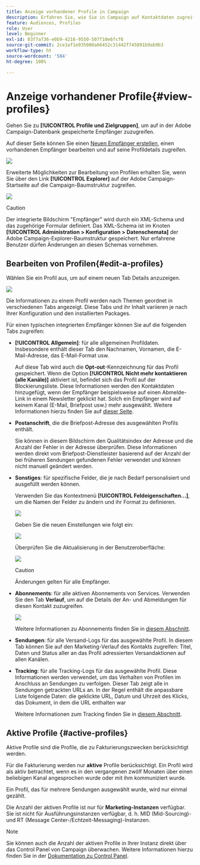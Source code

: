 ```yaml
---
title: Anzeige vorhandener Profile in Campaign
description: Erfahren Sie, wie Sie in Campaign auf Kontaktdaten zugreifen können.
feature: Audiences, Profiles
role: User
level: Beginner
exl-id: 03f7a736-e0b9-4216-9550-507f10e6fcf6
source-git-commit: 2ce1ef1e935080a66452c31442f745891b9ab9b3
workflow-type: ht
source-wordcount: '584'
ht-degree: 100%

---
```


# Anzeige vorhandener Profile{#view-profiles}

Gehen Sie zu **[!UICONTROL Profile und Zielgruppen]**, um auf in der Adobe Campaign-Datenbank gespeicherte Empfänger zuzugreifen.

Auf dieser Seite können Sie einen [Neuen Empfänger erstellen](create-profiles.md), einen vorhandenen Empfänger bearbeiten und auf seine Profildetails zugreifen.

![](assets/profiles-and-targets.png)

Erweiterte Möglichkeiten zur Bearbeitung von Profilen erhalten Sie, wenn Sie über den Link **[!UICONTROL Explorer]** auf der Adobe Campaign-Startseite auf die Campaign-Baumstruktur zugreifen.

![](assets/recipients-in-explorer.png)


>[!CAUTION]
>
>Der integrierte Bildschirm &quot;Empfänger&quot; wird durch ein XML-Schema und das zugehörige Formular definiert. Das XML-Schema ist im Knoten **[!UICONTROL Administration > Konfiguration > Datenschemata]** der Adobe Campaign-Explorer-Baumstruktur gespeichert. Nur erfahrene Benutzer dürfen Änderungen an diesen Schemas vornehmen.

## Bearbeiten von Profilen{#edit-a-profiles}

Wählen Sie ein Profil aus, um auf einem neuen Tab Details anzuzeigen.

![](assets/edit-a-profile.png)

Die Informationen zu einem Profil werden nach Themen geordnet in verschiedenen Tabs angezeigt. Diese Tabs und ihr Inhalt variieren je nach Ihrer Konfiguration und den installierten Packages.

Für einen typischen integrierten Empfänger können Sie auf die folgenden Tabs zugreifen:

* **[!UICONTROL Allgemein]**: für alle allgemeinen Profildaten. Insbesondere enthält dieser Tab den Nachnamen, Vornamen, die E-Mail-Adresse, das E-Mail-Format usw.

   Auf diese Tab wird auch die **Opt-out**-Kennzeichnung für das Profil gespeichert. Wenn die Option **[!UICONTROL Nicht mehr kontaktieren (alle Kanäle)]** aktiviert ist, befindet sich das Profil auf der Blockierungsliste. Diese Informationen werden den Kontaktdaten hinzugefügt, wenn der Empfänger beispielsweise auf einen Abmelde-Link in einem Newsletter geklickt hat. Solch ein Empfänger wird auf keinem Kanal (E-Mail, Briefpost usw.) mehr ausgewählt. Weitere Informationen hierzu finden Sie auf [dieser Seite](../send/quarantines.md).

* **Postanschrift**, die die Briefpost-Adresse des ausgewählten Profils enthält.

   Sie können in diesem Bildschirm den Qualitätsindex der Adresse und die Anzahl der Fehler in der Adresse überprüfen. Diese Informationen werden direkt vom Briefpost-Dienstleister basierend auf der Anzahl der bei früheren Sendungen gefundenen Fehler verwendet und können nicht manuell geändert werden.

* **Sonstiges**: für spezifische Felder, die je nach Bedarf personalisiert und ausgefüllt werden können.

   Verwenden Sie das Kontextmenü **[!UICONTROL Feldeigenschaften...]**, um die Namen der Felder zu ändern und ihr Format zu definieren.

   ![](assets/other-tab-field-properties.png)

   Geben Sie die neuen Einstellungen wie folgt ein:

   ![](assets/change-field-properties.png)

   Überprüfen Sie die Aktualisierung in der Benutzeroberfläche:

   ![](assets/other-tab-updated.png)


   >[!CAUTION]
   >Änderungen gelten für alle Empfänger.


* **Abonnements**: für alle aktiven Abonnements von Services. Verwenden Sie den Tab **Verlauf**, um auf die Details der An- und Abmeldungen für diesen Kontakt zuzugreifen.

   ![](assets/subscription-tab.png)

   Weitere Informationen zu Abonnements finden Sie in [diesem Abschnitt](../start/subscriptions.md).

* **Sendungen**: für alle Versand-Logs für das ausgewählte Profil. In diesem Tab können Sie auf den Marketing-Verlauf des Kontakts zugreifen: Titel, Daten und Status aller an das Profil adressierten Versandaktionen auf allen Kanälen.


* **Tracking**: für alle Tracking-Logs für das ausgewählte Profil. Diese Informationen werden verwendet, um das Verhalten von Profilen im Anschluss an Sendungen zu verfolgen. Dieser Tab zeigt alle in Sendungen getrackten URLs an. In der Regel enthält die anpassbare Liste folgende Daten: die geklickte URL, Datum und Uhrzeit des Klicks, das Dokument, in dem die URL enthalten war

   Weitere Informationen zum Tracking finden Sie in [diesem Abschnitt](../start/tracking.md).


## Aktive Profile {#active-profiles}

Aktive Profile sind die Profile, die zu Fakturierungszwecken berücksichtigt werden.

Für die Fakturierung werden nur **aktive** Profile berücksichtigt. Ein Profil wird als aktiv betrachtet, wenn es in den vergangenen zwölf Monaten über einen beliebigen Kanal angesprochen wurde oder mit ihm kommuniziert wurde.

Ein Profil, das für mehrere Sendungen ausgewählt wurde, wird nur einmal gezählt.

Die Anzahl der aktiven Profile ist nur für **Marketing-Instanzen** verfügbar. Sie ist nicht für Ausführungsinstanzen verfügbar, d. h. MID (Mid-Sourcing)- und RT (Message Center-/Echtzeit-Messaging)-Instanzen.

>[!NOTE]
>
>Sie können auch die Anzahl der aktiven Profile in Ihrer Instanz direkt über das Control Panel von Campaign überwachen. Weitere Informationen hierzu finden Sie in der [Dokumentation zu Control Panel](https://experienceleague.adobe.com/docs/control-panel/using/performance-monitoring/active-profiles-monitoring.html?lang=de).
